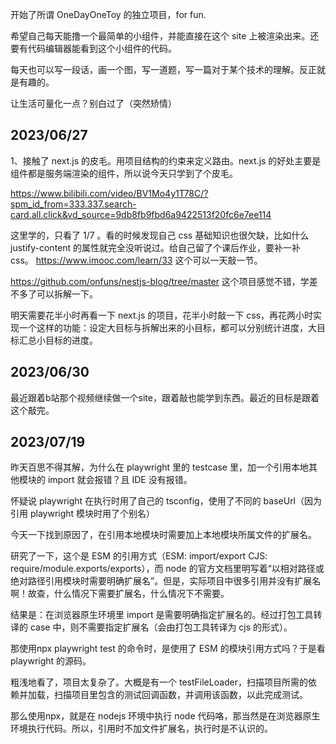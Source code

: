 开始了所谓 OneDayOneToy 的独立项目，for fun. 

希望自己每天能撸一个最简单的小组件，并能直接在这个 site 上被渲染出来。还要有代码编辑器能看到这个小组件的代码。

每天也可以写一段话，画一个图，写一道题，写一篇对于某个技术的理解。反正就是有趣的。

让生活可量化一点？别白过了（突然矫情）

## 2023/06/27
1、接触了 next.js 的皮毛。用项目结构的约束来定义路由。next.js 的好处主要是组件都是服务端渲染的组件，所以说今天只学到了个皮毛。

https://www.bilibili.com/video/BV1Mo4y1T78C/?spm_id_from=333.337.search-card.all.click&vd_source=9db8fb9fbd6a9422513f20fc6e7ee114

这里学的，只看了 1/7 。看的时候发现自己 css 基础知识也很欠缺，比如什么 justify-content 的属性就完全没听说过。给自己留了个课后作业，要补一补 css。
https://www.imooc.com/learn/33 这个可以一天敲一节。

https://github.com/onfuns/nestjs-blog/tree/master 这个项目感觉不错，学差不多了可以拆解一下。

明天需要花半小时再看一下 next.js 的项目，花半小时敲一下 css，再花两小时实现一个这样的功能：设定大目标与拆解出来的小目标，都可以分别统计进度，大目标汇总小目标的进度。

## 2023/06/30
最近跟着b站那个视频继续做一个site，跟着敲也能学到东西。最近的目标是跟着这个敲完。

## 2023/07/19
昨天百思不得其解，为什么在 playwright 里的 testcase 里，加一个引用本地其他模块的 import 就会报错？且 IDE 没有报错。

怀疑说 playwright 在执行时用了自己的 tsconfig，使用了不同的 baseUrl（因为引用 playwright 模块时用了个别名）

今天一下找到原因了，在引用本地模块时需要加上本地模块所属文件的扩展名。

研究了一下，这个是 ESM 的引用方式（ESM: import/export CJS: require/module.exports/exports），而 node 的官方文档里明写着“以相对路径或绝对路径引用模块时需要明确扩展名”。但是，实际项目中很多引用并没有扩展名啊！故查，什么情况下需要扩展名，什么情况下不需要。

结果是：在浏览器原生环境里 import 是需要明确指定扩展名的。经过打包工具转译的 case 中，则不需要指定扩展名（会由打包工具转译为 cjs 的形式）。

那使用npx playwright test 的命令时，是使用了 ESM 的模块引用方式吗？于是看 playwright 的源码。

粗浅地看了，项目太复杂了。大概是有一个 testFileLoader，扫描项目所需的依赖并加载，扫描项目里包含的测试回调函数，并调用该函数，以此完成测试。

那么使用npx，就是在 nodejs 环境中执行 node 代码咯，那当然是在浏览器原生环境执行代码。所以，引用时不加文件扩展名，执行时是不认识的。